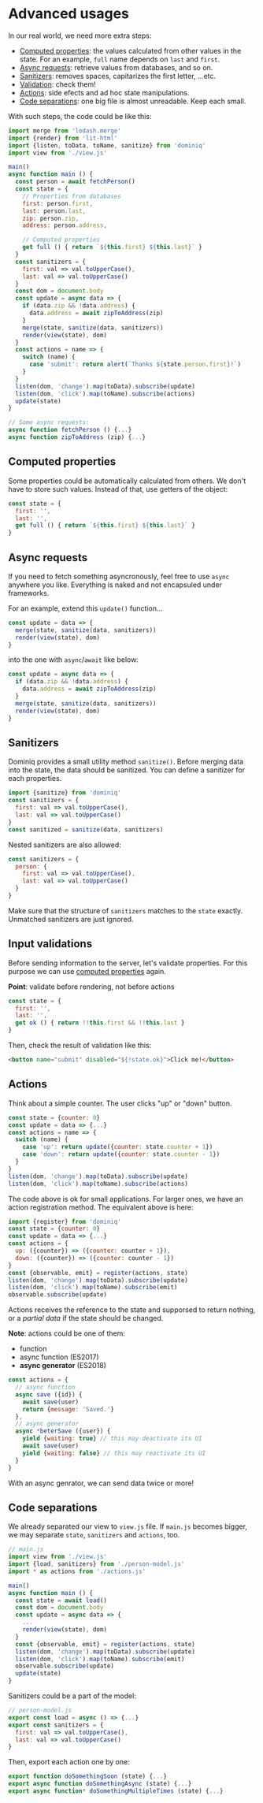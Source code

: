 # Advanced usages

In our real world, we need more extra steps:

- [Computed properties](#computed-properties): the values calculated from other values in the state. For an example, `full` name depends on `last` and `first`.
- [Async requests](#async-requests): retrieve values from databases, and so on.
- [Sanitizers](#sanitizers): removes spaces, capitarizes the first letter, ...etc.
- [Validation](#validations): check them!
- [Actions](#actions): side efects and ad hoc state manipulations.
- [Code separations](#code-separations): one big file is almost unreadable. Keep each small.

With such steps, the code could be like this:

```javascript
import merge from 'lodash.merge'
import {render} from 'lit-html'
import {listen, toData, toName, sanitize} from 'dominiq'
import view from './view.js'

main()
async function main () {
  const person = await fetchPerson()
  const state = {
    // Properties from databases
    first: person.first,
    last: person.last,
    zip: person.zip,
    address: person.address,

    // Computed properties
    get full () { return `${this.first} ${this.last}` }
  }
  const sanitizers = {
    first: val => val.toUpperCase(),
    last: val => val.toUpperCase()
  }
  const dom = document.body
  const update = async data => {
    if (data.zip && !data.address) {
      data.address = await zipToAddress(zip)
    }
    merge(state, sanitize(data, sanitizers))
    render(view(state), dom)
  }
  const actions = name => {
    switch (name) {
      case 'submit': return alert(`Thanks ${state.person.first}!`)
    }
  }
  listen(dom, 'change').map(toData).subscribe(update)
  listen(dom, 'click').map(toName).subscribe(actions)
  update(state)
}

// Some async requests:
async function fetchPerson () {...}
async function zipToAddress (zip) {...}
```

## Computed properties

Some properties could be automatically calculated from others. We don't have to store such values. Instead of that, use getters of the object: 

```javascript
const state = {
  first: '',
  last: '',
  get full () { return `${this.first} ${this.last}` }
}
```

## Async requests

If you need to fetch something asyncronously, feel free to use `async` anywhere you like. Everything is naked and not encapsuled under frameworks.

For an example, extend this `update()` function...

```javascript
const update = data => {
  merge(state, sanitize(data, sanitizers))
  render(view(state), dom)
}
```

into the one with `async`/`await` like below:

```javascript
const update = async data => {
  if (data.zip && !data.address) {
    data.address = await zipToAddress(zip)
  }
  merge(state, sanitize(data, sanitizers))
  render(view(state), dom)
}
```

## Sanitizers

Dominiq provides a small utility method `sanitize()`. Before merging data into the state, the data should be sanitized. You can define a sanitizer for each properties.

```javascript
import {sanitize} from 'dominiq'
const sanitizers = {
  first: val => val.toUpperCase(),
  last: val => val.toUpperCase()
}
const sanitized = sanitize(data, sanitizers)
```

Nested sanitizers are also allowed:

```javascript
const sanitizers = {
  person: {
    first: val => val.toUpperCase(),
    last: val => val.toUpperCase()
  }
}
```

Make sure that the structure of `sanitizers` matches to the `state` exactly. Unmatched sanitizers are just ignored.

## Input validations

Before sending information to the server, let's validate properties. For this purpose we can use [computed properties](#computed-properties) again.

**Point**: validate before rendering, not before actions

```javascript
const state = {
  first: '',
  last: '',
  get ok () { return !!this.first && !!this.last }
}
```

Then, check the result of validation like this:

```html
<button name="submit" disabled="${!state.ok}">Click me!</button>
```

## Actions

Think about a simple counter. The user clicks "up" or "down" button. 

```javascript
const state = {counter: 0}
const update = data => {...}
const actions = name => {
  switch (name) {
    case 'up': return update({counter: state.counter + 1})
    case 'down': return update({counter: state.counter - 1})
  }
}
listen(dom, 'change').map(toData).subscribe(update)
listen(dom, 'click').map(toName).subscribe(actions)
```

The code above is ok for small applications. For larger ones, we have an action registration method. The equivalent above is here:

```javascript
import {register} from 'dominiq'
const state = {counter: 0}
const update = data => {...}
const actions = {
  up: ({counter}) => ({counter: counter + 1}),
  down: ({counter}) => ({counter: counter - 1})
}
const {observable, emit} = register(actions, state)
listen(dom, 'change').map(toData).subscribe(update)
listen(dom, 'click').map(toName).subscribe(emit)
observable.subscribe(update)
```

Actions receives the reference to the state and supporsed to return nothing, or a *partial data* if the state should be changed.

**Note**: actions could be one of them:

- function
- async function (ES2017)
- **async generator** (ES2018)

```javascript
const actions = {
  // async function
  async save ({id}) {
    await save(user)
    return {message: 'Saved.'}
  },
  // async generator
  async *beterSave ({user}) {
    yield {waiting: true} // this may deactivate its UI
    await save(user)
    yield {waiting: false} // this may reactivate its UI
  }
}
```

With an async genrator, we can send data twice or more!

## Code separations

We already separated our view to `view.js` file. If `main.js` becomes bigger, we may separate `state`, `sanitizers` and `actions`, too.

```javascript
// main.js
import view from './view.js'
import {load, sanitizers} from './person-model.js'
import * as actions from './actions.js'

main()
async function main () {
  const state = await load()
  const dom = document.body
  const update = async data => {
    ...
    render(view(state), dom)
  }
  const {observable, emit} = register(actions, state)
  listen(dom, 'change').map(toData).subscribe(update)
  listen(dom, 'click').map(toName).subscribe(emit)
  observable.subscribe(update)
  update(state)
}
```

Sanitizers could be a part of the model:

```javascript
// person-model.js
export const load = async () => {...}
export const sanitizers = {
  first: val => val.toUpperCase(),
  last: val => val.toUpperCase()
}
```

Then, export each action one by one:

```javascript
export function doSomethingSoon (state) {...}
export async function doSomethingAsync (state) {...}
export async function* doSomethingMultipleTimes (state) {...}
```
